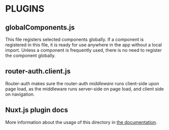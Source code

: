 # PLUGINS

## globalComponents.js

This file registers selected components globally. If a component is registered in this file, it is ready for use anywhere in the app without a local import. Unless a component is frequently used, there is no need to register the component globally.

## router-auth.client.js

Router-auth makes sure the router-auth _middleware_ runs client-side upon page load, as the middleware runs server-side on page load, and client side on navigation.

## Nuxt.js plugin docs

More information about the usage of this directory in [the documentation](https://nuxtjs.org/guide/plugins).
